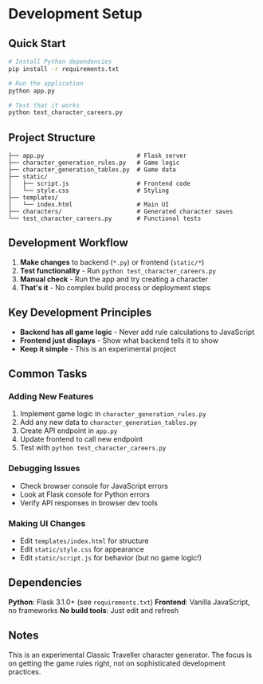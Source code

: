 # Development Setup

## Quick Start

```bash
# Install Python dependencies
pip install -r requirements.txt

# Run the application
python app.py

# Test that it works
python test_character_careers.py
```

## Project Structure

```
├── app.py                          # Flask server
├── character_generation_rules.py   # Game logic
├── character_generation_tables.py  # Game data
├── static/
│   ├── script.js                   # Frontend code
│   └── style.css                   # Styling
├── templates/
│   └── index.html                  # Main UI
├── characters/                     # Generated character saves
└── test_character_careers.py       # Functional tests
```

## Development Workflow

1. **Make changes** to backend (`*.py`) or frontend (`static/*`)
2. **Test functionality** - Run `python test_character_careers.py`
3. **Manual check** - Run the app and try creating a character
4. **That's it** - No complex build process or deployment steps

## Key Development Principles

- **Backend has all game logic** - Never add rule calculations to JavaScript
- **Frontend just displays** - Show what backend tells it to show
- **Keep it simple** - This is an experimental project

## Common Tasks

### Adding New Features
1. Implement game logic in `character_generation_rules.py`
2. Add any new data to `character_generation_tables.py`  
3. Create API endpoint in `app.py`
4. Update frontend to call new endpoint
5. Test with `python test_character_careers.py`

### Debugging Issues
- Check browser console for JavaScript errors
- Look at Flask console for Python errors
- Verify API responses in browser dev tools

### Making UI Changes
- Edit `templates/index.html` for structure
- Edit `static/style.css` for appearance
- Edit `static/script.js` for behavior (but no game logic!)

## Dependencies

**Python**: Flask 3.1.0+ (see `requirements.txt`)
**Frontend**: Vanilla JavaScript, no frameworks
**No build tools**: Just edit and refresh

## Notes

This is an experimental Classic Traveller character generator. The focus is on getting the game rules right, not on sophisticated development practices.